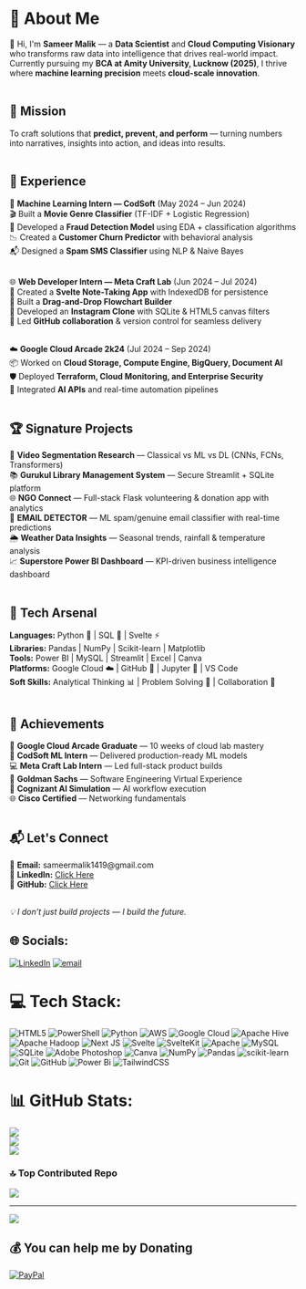 <h1>💫 About Me</h1>
👋 Hi, I'm <b>Sameer Malik</b> — a <b>Data Scientist</b> and <b>Cloud Computing Visionary</b> who transforms raw data into intelligence that drives real-world impact.<br>
Currently pursuing my <b>BCA at Amity University, Lucknow (2025)</b>, I thrive where <b>machine learning precision</b> meets <b>cloud-scale innovation</b>.<br><br>

<h2>🚀 Mission</h2>
To craft solutions that <b>predict, prevent, and perform</b> — turning numbers into narratives, insights into action, and ideas into results.<br><br>

<h2>💼 Experience</h2>
🧠 <b>Machine Learning Intern — CodSoft</b> (May 2024 – Jun 2024)<br>
🎬 Built a <b>Movie Genre Classifier</b> (TF-IDF + Logistic Regression)<br>
🔐 Developed a <b>Fraud Detection Model</b> using EDA + classification algorithms<br>
📉 Created a <b>Customer Churn Predictor</b> with behavioral analysis<br>
📬 Designed a <b>Spam SMS Classifier</b> using NLP & Naive Bayes<br><br>

🌐 <b>Web Developer Intern — Meta Craft Lab</b> (Jun 2024 – Jul 2024)<br>
📝 Created a <b>Svelte Note-Taking App</b> with IndexedDB for persistence<br>
🔁 Built a <b>Drag-and-Drop Flowchart Builder</b><br>
📸 Developed an <b>Instagram Clone</b> with SQLite & HTML5 canvas filters<br>
🔧 Led <b>GitHub collaboration</b> & version control for seamless delivery<br><br>

☁️ <b>Google Cloud Arcade 2k24</b> (Jul 2024 – Sep 2024)<br>
📦 Worked on <b>Cloud Storage, Compute Engine, BigQuery, Document AI</b><br>
🛡️ Deployed <b>Terraform, Cloud Monitoring, and Enterprise Security</b><br>
🤖 Integrated <b>AI APIs</b> and real-time automation pipelines<br><br>

<h2>🏆 Signature Projects</h2>
🎥 <b>Video Segmentation Research</b> — Classical vs ML vs DL (CNNs, FCNs, Transformers)<br>
📚 <b>Gurukul Library Management System</b> — Secure Streamlit + SQLite platform<br>
🌐 <b>NGO Connect</b> — Full-stack Flask volunteering & donation app with analytics<br>
📧 <b>EMAIL DETECTOR</b> — ML spam/genuine email classifier with real-time predictions<br>
🌦️ <b>Weather Data Insights</b> — Seasonal trends, rainfall & temperature analysis<br>
📈 <b>Superstore Power BI Dashboard</b> — KPI-driven business intelligence dashboard<br><br>

<h2>🧰 Tech Arsenal</h2>
<b>Languages:</b> Python 🐍 | SQL 🧾 | Svelte ⚡<br>
<b>Libraries:</b> Pandas | NumPy | Scikit-learn | Matplotlib<br>
<b>Tools:</b> Power BI | MySQL | Streamlit | Excel | Canva<br>
<b>Platforms:</b> Google Cloud ☁️ | GitHub 🐙 | Jupyter 📓 | VS Code<br>
<b>Soft Skills:</b> Analytical Thinking 📊 | Problem Solving 🧩 | Collaboration 🤝<br><br>

<h2>🏅 Achievements</h2>
🏅 <b>Google Cloud Arcade Graduate</b> — 10 weeks of cloud lab mastery<br>
💼 <b>CodSoft ML Intern</b> — Delivered production-ready ML models<br>
💻 <b>Meta Craft Lab Intern</b> — Led full-stack product builds<br>
🧠 <b>Goldman Sachs</b> — Software Engineering Virtual Experience<br>
🤖 <b>Cognizant AI Simulation</b> — AI workflow execution<br>
🌐 <b>Cisco Certified</b> — Networking fundamentals<br><br>

<h2>📬 Let's Connect</h2>
📧 <b>Email:</b> sameermalik1419@gmail.com<br>
🔗 <b>LinkedIn:</b> <a href="#">Click Here</a><br>
🐙 <b>GitHub:</b> <a href="#">Click Here</a><br><br>

<i>💡 I don’t just build projects — I build the future.</i>



## 🌐 Socials:
[![LinkedIn](https://img.shields.io/badge/LinkedIn-%230077B5.svg?logo=linkedin&logoColor=white)](https://linkedin.com/in/https://www.linkedin.com/in/sameer-malik-b5b8772b9/) [![email](https://img.shields.io/badge/Email-D14836?logo=gmail&logoColor=white)](mailto:sameermalik1419@gmail.com) 

# 💻 Tech Stack:
![HTML5](https://img.shields.io/badge/html5-%23E34F26.svg?style=for-the-badge&logo=html5&logoColor=white) ![PowerShell](https://img.shields.io/badge/PowerShell-%235391FE.svg?style=for-the-badge&logo=powershell&logoColor=white) ![Python](https://img.shields.io/badge/python-3670A0?style=for-the-badge&logo=python&logoColor=ffdd54) ![AWS](https://img.shields.io/badge/AWS-%23FF9900.svg?style=for-the-badge&logo=amazon-aws&logoColor=white) ![Google Cloud](https://img.shields.io/badge/GoogleCloud-%234285F4.svg?style=for-the-badge&logo=google-cloud&logoColor=white) ![Apache Hive](https://img.shields.io/badge/Apache%20Hive-FDEE21?style=for-the-badge&logo=apachehive&logoColor=black) ![Apache Hadoop](https://img.shields.io/badge/Apache%20Hadoop-66CCFF?style=for-the-badge&logo=apachehadoop&logoColor=black) ![Next JS](https://img.shields.io/badge/Next-black?style=for-the-badge&logo=next.js&logoColor=white) ![Svelte](https://img.shields.io/badge/svelte-%23f1413d.svg?style=for-the-badge&logo=svelte&logoColor=white) ![SvelteKit](https://img.shields.io/badge/sveltekit-%23ff3e00.svg?style=for-the-badge&logo=svelte&logoColor=white) ![Apache](https://img.shields.io/badge/apache-%23D42029.svg?style=for-the-badge&logo=apache&logoColor=white) ![MySQL](https://img.shields.io/badge/mysql-4479A1.svg?style=for-the-badge&logo=mysql&logoColor=white) ![SQLite](https://img.shields.io/badge/sqlite-%2307405e.svg?style=for-the-badge&logo=sqlite&logoColor=white) ![Adobe Photoshop](https://img.shields.io/badge/adobe%20photoshop-%2331A8FF.svg?style=for-the-badge&logo=adobe%20photoshop&logoColor=white) ![Canva](https://img.shields.io/badge/Canva-%2300C4CC.svg?style=for-the-badge&logo=Canva&logoColor=white) ![NumPy](https://img.shields.io/badge/numpy-%23013243.svg?style=for-the-badge&logo=numpy&logoColor=white) ![Pandas](https://img.shields.io/badge/pandas-%23150458.svg?style=for-the-badge&logo=pandas&logoColor=white) ![scikit-learn](https://img.shields.io/badge/scikit--learn-%23F7931E.svg?style=for-the-badge&logo=scikit-learn&logoColor=white) ![Git](https://img.shields.io/badge/git-%23F05033.svg?style=for-the-badge&logo=git&logoColor=white) ![GitHub](https://img.shields.io/badge/github-%23121011.svg?style=for-the-badge&logo=github&logoColor=white) ![Power Bi](https://img.shields.io/badge/power_bi-F2C811?style=for-the-badge&logo=powerbi&logoColor=black) ![TailwindCSS](https://img.shields.io/badge/tailwindcss-%2338B2AC.svg?style=for-the-badge&logo=tailwind-css&logoColor=white)
# 📊 GitHub Stats:
![](https://github-readme-stats.vercel.app/api?username=mrflint5&theme=default&hide_border=false&include_all_commits=false&count_private=false)<br/>
![](https://nirzak-streak-stats.vercel.app/?user=mrflint5&theme=default&hide_border=false)<br/>
![](https://github-readme-stats.vercel.app/api/top-langs/?username=mrflint5&theme=default&hide_border=false&include_all_commits=false&count_private=false&layout=compact)

### 🔝 Top Contributed Repo
![](https://github-contributor-stats.vercel.app/api?username=mrflint5&limit=5&theme=dark&combine_all_yearly_contributions=true)

---
[![](https://visitcount.itsvg.in/api?id=mrflint5&icon=0&color=0)](https://visitcount.itsvg.in)

  ## 💰 You can help me by Donating
  [![PayPal](https://img.shields.io/badge/PayPal-00457C?style=for-the-badge&logo=paypal&logoColor=white)](https://paypal.me/ezgamer@ybl) 

  
<!-- Proudly created with GPRM ( https://gprm.itsvg.in ) -->
